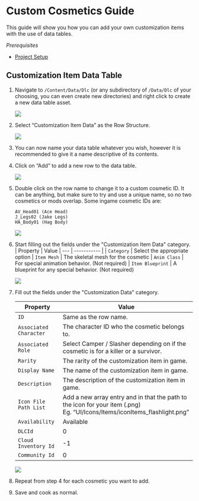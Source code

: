 # Custom Cosmetics Guide

This guide will show you how you can add your own customization items with the use of data tables.

*Prerequisites*

- [Project Setup](Development/UnrealEngine/ProjectSetup.md)

## Customization Item Data Table

1. Navigate to `/Content/Data/Dlc` (or any subdirectory of `/Data/Dlc` of your choosing, you can even create new directories) and right click to create a new data table asset.

    ![](https://images-ext-2.discordapp.net/external/YOyREGb16pP1RPJEWkn6er6Iej5f2XuO0GJP1HNVca8/https/lh4.googleusercontent.com/_B7CS8FFJfQtOxosP5tmznH9hJA_Cid3aJe4AsG3EaYdQquEuQ0zGL-lh8gwV1jhGN67_ZyEkFpehUBK2txQppTffHD2_UTXbcIOpGJB4o2Yq-031XURKXwB4wqXgDg9vLDFhgE4)

2. Select “Customization Item Data” as the Row Structure.

    ![](https://images-ext-2.discordapp.net/external/JFMCvuZnV087V8nbMhcBpcg19L9RKdoYXiF3yDhlAe0/https/lh4.googleusercontent.com/C3CVuPfOJdvoTokgXndqQvP_-SmpshcqLz0Iotg_1SM08xiA-g7B1MAGn-JdFEWscC6A0PvaTzDRY-e5FmBf7mb0q6l-T-gChxi78SiYetz06Nx-f3qULChe6pS9snCbI0W9NnoG)

3. You can now name your data table whatever you wish, however it is recommended to give it a name descriptive of its contents.
4. Click on “Add” to add a new row to the data table.

    ![](https://images-ext-2.discordapp.net/external/yvvVKDgon4oIbWLSbj4VoMuCUuUPCFIasr-6dLRaNU4/https/lh3.googleusercontent.com/THsgfyuWp4BhUf-H55dUb4vjDoA9MWfI-hdYnFjcuW_CtA1MoK5_44G3pC-Vk5v9zSzxGZJ42zylQrHdWP65PnNKSCDDOiBpllXTjrMAyYMdwc2cyn8KZRqP0rQhShCqdmTYQ1x6)

5. Double click on the row name to change it to a custom cosmetic ID. It can be anything, but make sure to try and use a unique name, so no two cosmetics or mods overlap. Some ingame cosmetic IDs are:
    ```
    AV_Head01 (Ace Head)
    J_Legs02 (Jake Legs)
    HA_Body01 (Hag Body)
    ```

    ![](https://images-ext-2.discordapp.net/external/-m7TO2ZgwcnzTWPlv0DAYEwDQnBWWTkadRPvmYrXLls/https/lh5.googleusercontent.com/rzXX_DsSL08COHN_abeNYs7QlZOFh1QvHcW_712vktdOzGowBRC-aMBCkSw0ReBYxHgs5CHAohVPe3cDiyQHwVN_7kHS6l3wBGl7jFOY6FQFdtqExoe6XRdFdjGKJmS4UZGEQyZy)

6. Start filling out the fields under the "Customization Item Data" category.
| Property | Value
| --- | ----------- |
| `Category` | Select the appropriate option
| `Item Mesh` | The skeletal mesh for the cosmetic
| `Anim Class` | For special animation behavior. (Not required)
| `Item Blueprint` | A blueprint for any special behavior. (Not required)

    ![](https://images-ext-2.discordapp.net/external/8KrKnxlZUbYLEbCFoAKtxDNpjqpfvGsVdHExpiqvGQ0/https/lh6.googleusercontent.com/BurQyDdwcS25yxE-7KnlZsTpYfdxksHgV_iaE5itCenVyYgRM3Gqj-jQlCqrAXXpexuGB780TPOeb-jFoc7crwVunb93ztp8CS1iEfOyEqodHKemjhFVuHhf3_XTtmFJ21GEXXTc)

7. Fill out the fields under the "Customization Data" category.

    | Property | Value
    | --- | ----------- |
    | `ID` | Same as the row name.
    | `Associated Character` | The character ID who the cosmetic belongs to.
    | `Associated Role` | Select Camper / Slasher depending on if the cosmetic is for a killer or a survivor.
    | `Rarity` | The rarity of the customization item in game.
    | `Display Name` | The name of the customization item in game.
    | `Description` | The description of the customization item in game.
    | `Icon File Path List` | Add a new array entry and in that the path to the icon for your item (.png) <br>Eg. “UI/Icons/Items/iconItems_flashlight.png”
    | `Availability` | Available
    | `DLCId` | 0
    | `Cloud Inventory Id` | -1
    | `Community Id` | 0

    ![](https://images-ext-1.discordapp.net/external/zTyx91bwwvU4tDQ8G3nv0ppOnA3WdtINXbDBauhugNg/https/lh5.googleusercontent.com/TxkUkYy_m6-dLUFeDcWD3bXM93qssM2eidVv5H9zhF_1bjBsDneOpNAqTx8YbtcVLmHYH0bsHdUaqzWvVc0CGMi6nGn-HTX-ENBMWhTHyV5hVxIxXW26nc-dlclPrmXl-w86f_f8)

8. Repeat from step 4 for each cosmetic you want to add.
9. Save and cook as normal.